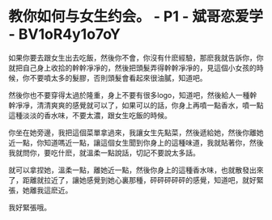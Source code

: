 # 教你如何与女生约会。 - P1 - 斌哥恋爱学 - BV1oR4y1o7oY

如果你要去跟女生出去吃飯，然後你不會，你沒有什麽經驗，那麽我就告訴你，你就把自己身上收拾的幹幹凈凈的，然後把頭髮弄得幹幹凈凈的，見這個小女孩的時候，你不要噴太多的髮膠，否則頭髮會看起來很油膩，知道吧。

然後你也不要穿得太過於隆重，身上不要有很多logo，知道吧，然後給人一種幹幹凈凈，清清爽爽的感覺就可以了，如果可以的話，你身上再噴一點香水，噴一點這種淡淡的香水味，不要太濃，跟女生吃飯的時候。

你坐在她旁邊，我把這個菜單拿過來，我讓女生先點菜，然後遞給她，然後你離她近一點，你知道嗎近一點，讓這個女生聞到你身上的這種味道，我就貼著你，然後我就問你，要吃什麽，就溫柔一點說話，切記不要說太多話。

就可以拿捏她，溫柔一點，離她近一點，然後你身上的這種香水味，也就散發出來了，距離就拉近了，讓她感覺到她心裏那種，砰砰砰砰砰的感覺，知道吧，就好緊張，她離我這麽近。

我好緊張哦。